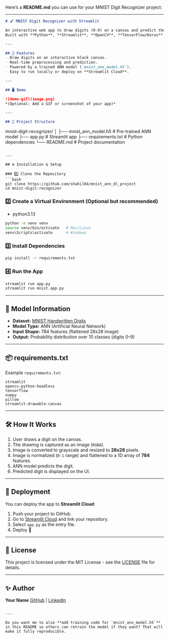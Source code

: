 Here’s a **README.md** you can use for your MNIST Digit Recognizer project:

---

```markdown
# 🖌️ MNIST Digit Recognizer with Streamlit

An interactive web app to draw digits (0-9) on a canvas and predict them using a pre-trained Artificial Neural Network (ANN) trained on the MNIST dataset.  
Built with **Python**, **Streamlit**, **OpenCV**, **TensorFlow/Keras**, and **streamlit-drawable-canvas**.

---

## 📌 Features
- Draw digits on an interactive black canvas.
- Real-time preprocessing and prediction.
- Powered by a trained ANN model (`mnist_ann_model.h5`).
- Easy to run locally or deploy on **Streamlit Cloud**.

---

## 🖥️ Demo

![demo-gif](image.png)
*(Optional: Add a GIF or screenshot of your app)*

---

## 📂 Project Structure
```

mnist-digit-recognizer/
│
├── mnist\_ann\_model.h5        # Pre-trained ANN model
├── app.py                    # Streamlit app
├── requirements.txt          # Python dependencies
└── README.md                 # Project documentation

````

---

## ⚙️ Installation & Setup

### 1️⃣ Clone the Repository
```bash
git clone https://github.com/shahil04/mnist_ann_dl_project
cd mnist-digit-recognizer
````

### 2️⃣ Create a Virtual Environment (Optional but recommended)
- python3.13
```bash
python -m venv venv
source venv/bin/activate   # Mac/Linux
venv\Scripts\activate      # Windows
```

### 3️⃣ Install Dependencies

```bash
pip install -r requirements.txt
```

### 4️⃣ Run the App

```bash
streamlit run app.py
streamlit run mnist.app.py

```

---

## 🧠 Model Information

* **Dataset:** [MNIST Handwritten Digits](http://yann.lecun.com/exdb/mnist/)
* **Model Type:** ANN (Artificial Neural Network)
* **Input Shape:** 784 features (flattened 28x28 image)
* **Output:** Probability distribution over 10 classes (digits 0–9)

---

## 📦 requirements.txt

Example `requirements.txt`:

```
streamlit
opencv-python-headless
tensorflow
numpy
pillow
streamlit-drawable-canvas
```

---

## 🛠️ How It Works

1. User draws a digit on the canvas.
2. The drawing is captured as an image (`RGBA`).
3. Image is converted to grayscale and resized to **28x28** pixels.
4. Image is normalized (`0-1` range) and flattened to a 1D array of **784** features.
5. ANN model predicts the digit.
6. Predicted digit is displayed on the UI.

---

## 🚀 Deployment

You can deploy the app to **Streamlit Cloud**:

1. Push your project to GitHub.
2. Go to [Streamlit Cloud](https://streamlit.io/cloud) and link your repository.
3. Select `app.py` as the entry file.
4. Deploy 🚀

---

## 📜 License

This project is licensed under the MIT License - see the [LICENSE](LICENSE) file for details.

---

## ✨ Author

**Your Name**
[GitHub](https://github.com/shahil04) | [LinkedIn](https://in.linkedin.com/in/md-shahil-ai)

```

---

Do you want me to also **add training code for `mnist_ann_model.h5`** in this README so others can retrain the model if they want? That will make it fully reproducible.
```
